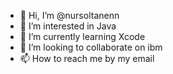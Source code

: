 - 👋 Hi, I’m @nursoltanenn
- 👀 I’m interested in Java
- 🌱 I’m currently learning Xcode
- 💞️ I’m looking to collaborate on ibm
- 📫 How to reach me by my email

<!---
nursoltanenn/nursoltanenn is a ✨ special ✨ repository because its `README.md` (this file) appears on your GitHub profile.
You can click the Preview link to take a look at your changes.
--->

